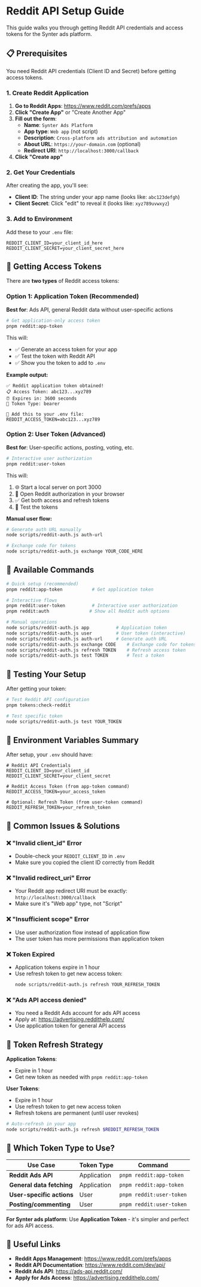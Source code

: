 # Reddit API Setup Guide

This guide walks you through getting Reddit API credentials and access tokens for the Synter ads platform.

## 📋 Prerequisites

You need Reddit API credentials (Client ID and Secret) before getting access tokens.

### 1. Create Reddit Application

1. **Go to Reddit Apps**: https://www.reddit.com/prefs/apps
2. **Click "Create App"** or "Create Another App"
3. **Fill out the form**:
   - **Name**: `Synter Ads Platform`
   - **App type**: `Web app` (not script)
   - **Description**: `Cross-platform ads attribution and automation`
   - **About URL**: `https://your-domain.com` (optional)
   - **Redirect URI**: `http://localhost:3000/callback`
4. **Click "Create app"**

### 2. Get Your Credentials

After creating the app, you'll see:
- **Client ID**: The string under your app name (looks like: `abc123defgh`)
- **Client Secret**: Click "edit" to reveal it (looks like: `xyz789uvwxyz`)

### 3. Add to Environment

Add these to your `.env` file:
```env
REDDIT_CLIENT_ID=your_client_id_here
REDDIT_CLIENT_SECRET=your_client_secret_here
```

## 🔑 Getting Access Tokens

There are **two types** of Reddit access tokens:

### Option 1: Application Token (Recommended)

**Best for**: Ads API, general Reddit data without user-specific actions

```bash
# Get application-only access token
pnpm reddit:app-token
```

This will:
- ✅ Generate an access token for your app
- ✅ Test the token with Reddit API
- ✅ Show you the token to add to `.env`

**Example output:**
```
✅ Reddit application token obtained!
📋 Access Token: abc123...xyz789
⏰ Expires in: 3600 seconds
🔧 Token Type: bearer

📝 Add this to your .env file:
REDDIT_ACCESS_TOKEN=abc123...xyz789
```

### Option 2: User Token (Advanced)

**Best for**: User-specific actions, posting, voting, etc.

```bash
# Interactive user authorization
pnpm reddit:user-token
```

This will:
1. 🌐 Start a local server on port 3000
2. 🔗 Open Reddit authorization in your browser
3. ✅ Get both access and refresh tokens
4. 🧪 Test the tokens

**Manual user flow:**
```bash
# Generate auth URL manually
node scripts/reddit-auth.js auth-url

# Exchange code for tokens
node scripts/reddit-auth.js exchange YOUR_CODE_HERE
```

## 🔧 Available Commands

```bash
# Quick setup (recommended)
pnpm reddit:app-token           # Get application token

# Interactive flows  
pnpm reddit:user-token          # Interactive user authorization
pnpm reddit:auth               # Show all Reddit auth options

# Manual operations
node scripts/reddit-auth.js app          # Application token
node scripts/reddit-auth.js user         # User token (interactive)
node scripts/reddit-auth.js auth-url     # Generate auth URL
node scripts/reddit-auth.js exchange CODE    # Exchange code for tokens
node scripts/reddit-auth.js refresh TOKEN    # Refresh access token
node scripts/reddit-auth.js test TOKEN       # Test a token
```

## 🧪 Testing Your Setup

After getting your token:

```bash
# Test Reddit API configuration
pnpm tokens:check-reddit

# Test specific token
node scripts/reddit-auth.js test YOUR_TOKEN
```

## 📝 Environment Variables Summary

After setup, your `.env` should have:

```env
# Reddit API Credentials
REDDIT_CLIENT_ID=your_client_id
REDDIT_CLIENT_SECRET=your_client_secret

# Reddit Access Token (from app-token command)
REDDIT_ACCESS_TOKEN=your_access_token

# Optional: Refresh Token (from user-token command)
REDDIT_REFRESH_TOKEN=your_refresh_token
```

## 🚨 Common Issues & Solutions

### ❌ "Invalid client_id" Error
- Double-check your `REDDIT_CLIENT_ID` in `.env`
- Make sure you copied the client ID correctly from Reddit

### ❌ "Invalid redirect_uri" Error  
- Your Reddit app redirect URI must be exactly: `http://localhost:3000/callback`
- Make sure it's "Web app" type, not "Script"

### ❌ "Insufficient scope" Error
- Use user authorization flow instead of application flow
- The user token has more permissions than application token

### ❌ Token Expired
- Application tokens expire in 1 hour
- Use refresh token to get new access token:
  ```bash
  node scripts/reddit-auth.js refresh YOUR_REFRESH_TOKEN
  ```

### ❌ "Ads API access denied"
- You need a Reddit Ads account for ads API access
- Apply at: https://advertising.reddithelp.com/
- Use application token for general API access

## 🔄 Token Refresh Strategy

**Application Tokens**: 
- Expire in 1 hour
- Get new token as needed with `pnpm reddit:app-token`

**User Tokens**:
- Expire in 1 hour  
- Use refresh token to get new access token
- Refresh tokens are permanent (until user revokes)

```bash
# Auto-refresh in your app
node scripts/reddit-auth.js refresh $REDDIT_REFRESH_TOKEN
```

## 🎯 Which Token Type to Use?

| Use Case | Token Type | Command |
|----------|------------|---------|
| **Reddit Ads API** | Application | `pnpm reddit:app-token` |
| **General data fetching** | Application | `pnpm reddit:app-token` |
| **User-specific actions** | User | `pnpm reddit:user-token` |
| **Posting/commenting** | User | `pnpm reddit:user-token` |

**For Synter ads platform**: Use **Application Token** - it's simpler and perfect for ads API access.

## 🔗 Useful Links

- **Reddit Apps Management**: https://www.reddit.com/prefs/apps
- **Reddit API Documentation**: https://www.reddit.com/dev/api/
- **Reddit Ads API**: https://ads-api.reddit.com/
- **Apply for Ads Access**: https://advertising.reddithelp.com/

